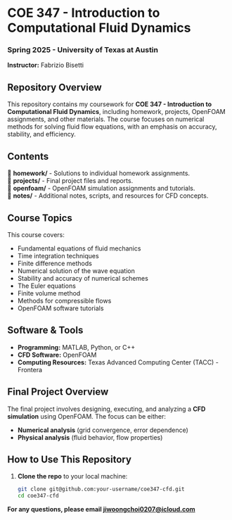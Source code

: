 # COE 347 - Introduction to Computational Fluid Dynamics  
### **Spring 2025 - University of Texas at Austin**  
**Instructor:** Fabrizio Bisetti  

## **Repository Overview**  
This repository contains my coursework for **COE 347 - Introduction to Computational Fluid Dynamics**, including homework, projects, OpenFOAM assignments, and other materials. The course focuses on numerical methods for solving fluid flow equations, with an emphasis on accuracy, stability, and efficiency.  

## **Contents**  
📂 **homework/** - Solutions to individual homework assignments.  
📂 **projects/** - Final project files and reports.  
📂 **openfoam/** - OpenFOAM simulation assignments and tutorials.  
📂 **notes/** - Additional notes, scripts, and resources for CFD concepts.  

## **Course Topics**  
This course covers:  
- Fundamental equations of fluid mechanics  
- Time integration techniques  
- Finite difference methods  
- Numerical solution of the wave equation  
- Stability and accuracy of numerical schemes  
- The Euler equations  
- Finite volume method  
- Methods for compressible flows  
- OpenFOAM software tutorials  

## **Software & Tools**  
- **Programming:** MATLAB, Python, or C++  
- **CFD Software:** OpenFOAM  
- **Computing Resources:** Texas Advanced Computing Center (TACC) - Frontera

## **Final Project Overview**  
The final project involves designing, executing, and analyzing a **CFD simulation** using OpenFOAM. The focus can be either:  
- **Numerical analysis** (grid convergence, error dependence)  
- **Physical analysis** (fluid behavior, flow properties)  

## **How to Use This Repository**  
1. **Clone the repo** to your local machine:  
   ```bash
   git clone git@github.com:your-username/coe347-cfd.git
   cd coe347-cfd

**For any questions, please email jiwoongchoi0207@icloud.com**

